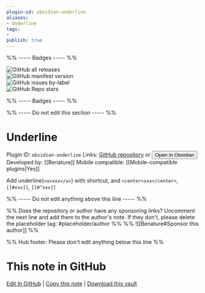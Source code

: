 ```yaml
---
plugin-id: obsidian-underline
aliases:
- Underline
tags: 
- 
publish: true
---
```


%% ----- Badges ----- %%

![GitHub all releases](https://img.shields.io/github/downloads/Benature/obsidian-underline/total?color=573E7A&logo=github&style=for-the-badge)   
![GitHub manifest version](https://img.shields.io/github/manifest-json/v/Benature/obsidian-underline?color=573E7A&logo=github&style=for-the-badge)   
![GitHub issues by-label](https://img.shields.io/github/issues/Benature/obsidian-underline/help%20wanted?color=573E7A&logo=github&style=for-the-badge)   
![GitHub Repo stars](https://img.shields.io/github/stars/Benature/obsidian-underline?color=573E7A&logo=github&style=for-the-badge)

%% ----- Badges ----- %%

%% ----- Do not edit this section ----- %%

# Underline

Plugin ID: `obsidian-underline`
Links: [GitHub repository](https://github.com/Benature/obsidian-underline) or [<button id=HH>Open in Obsidian</button>](obsidian://goto-plugin?id=obsidian-underline)
Developed by: [[Benature]]
Mobile compatible: [[Mobile-compatible plugins|Yes]]

Add underline(`<u>xxx</u>`) with shortcut, and `<center>xxx</center>`, `[[#xxx]]`, `[[#^xxx]]`

%% ----- Do not edit anything above this line ----- %% 

%% Does the repository or author have any sponsoring links? Uncomment the next line and add them to the author's note. If they don't, please delete the placeholder tag: #placeholder/author %%
%% ![[Benature#Sponsor this author]] %%

%% Hub footer: Please don't edit anything below this line %%

# This note in GitHub

<span class="git-footer">[Edit In GitHub](https://github.dev/obsidian-community/obsidian-hub/blob/main/02%20-%20Community%20Expansions/02.05%20All%20Community%20Expansions/Plugins/obsidian-underline.md "git-hub-edit-note") | [Copy this note](https://raw.githubusercontent.com/obsidian-community/obsidian-hub/main/02%20-%20Community%20Expansions/02.05%20All%20Community%20Expansions/Plugins/obsidian-underline.md "git-hub-copy-note") | [Download this vault](https://github.com/obsidian-community/obsidian-hub/archive/refs/heads/main.zip "git-hub-download-vault") </span>
